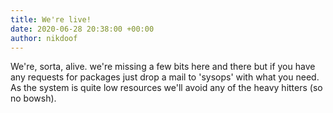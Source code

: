 ```yaml
---
title: We're live! 
date: 2020-06-28 20:38:00 +00:00
author: nikdoof
---
```

We're, sorta, alive. we're missing a few bits here and there but if you have any requests for packages just drop a mail to 'sysops' with what you need. As the system is quite low resources we'll avoid any of the heavy hitters (so no bowsh).